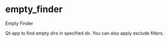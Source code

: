 empty_finder
============

Empty Finder

Qt-app to find empty dirs in specified dir.
You can also apply exclude filters.

